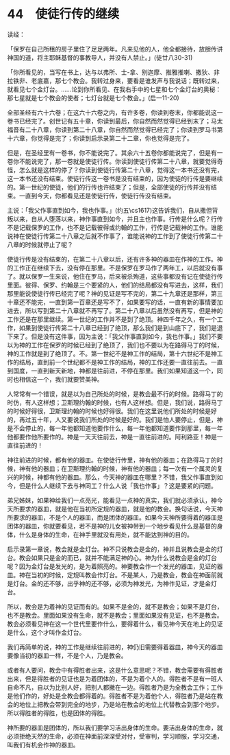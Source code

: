 # 44　使徒行传的继续


读经：

「保罗在自己所租的房子里住了足足两年。凡来见他的人，他全都接待，放胆传讲神国的道，将主耶稣基督的事教导人，并没有人禁止。」(徒廿八30-31)

「你所看见的，当写在书上，达与以弗所、士-拿、别迦摩、推雅推喇、撒狄、非拉铁非、老底嘉，那七个教会。我转过身来，要看是谁发声与我说话；既转过来，就看见七个金灯台。……论到你所看见、在我右手中的七星和七个金灯台的奥秘：那七星就是七个教会的使者；七灯台就是七个教会。」(启一11-20)

全部圣经有六十六卷；在这六十六卷之内，有许多卷，你读到卷末，你都能说这一卷书已经完了。创世记有五十章，你读到最后，你自然而然觉得已经到末了；马太福音有二十八章，你读到第二十八章，你自然而然觉得已经完了；你读到罗马书第十六章，你觉得是完了；你读到启示录第二十二章，你也觉得是完了。

但是，在圣经里有一卷书，你不能说完了。其余六十五卷你都能说完了，但是有一卷你不能说完了，那一卷就是使徒行传。你读到使徒行传第二十八章，就要觉得奇怪，怎么就是这样的停了？你读到使徒行传第二十八章，觉得这一本书还没有完，这一本书还没有结束。使徒行传这一卷书是没有结束的，因为使徒的行传是要继续的。第一世纪的使徒，他们的行传也许结束了；但是，全部使徒的行传并没有结束。一直到今天，你都看见还是使徒行传，使徒行传没有结束。

主说：「我父作事直到如今，我也作事。」(约五\cs1617)这告诉我们，自从撒但背叛以来，自从人堕落以来，神作事直到如今，并且主也作事。行传是什么呢？行传不是记载保罗的工作，也不是记载彼得或约翰的工作，行传是记载神的工作。谁能说神在使徒行传第二十八章之后就不作事了，谁能说神的工作到了使徒行传第二十八章的时候就停止了呢？

使徒行传是没有结束的，在第二十八章以后，还有许多神的器皿在作神的工作。神的工作正在继续下去，没有停在那里。不是保罗在罗马作了两年工，以后就没有事了。就以保罗一生来说，他住在罗马，后来被杀殉道，这些事都没有记在使徒行传里面。彼得、保罗、约翰是三个要紧的人，他们的结局都没有写进去，这样，我们那里能说使徒行传已经完了呢？神的见证是写不完的，第二十九章还是那样，第三十章还不能完，一直到第一百章还是写不了，如果要写的话，一直有新的事情要加进去，所以写到第二十八章就不再写了。第二十八章以后虽然没有再写，但是神的工作还是在那里继续。第一世纪的工作并不是到了绝顶。神四千年之久，有一个工作，如果到使徒行传第二十八章已经到了绝顶，那么我们是到山底下了，我们是退下来了。但是没有这件事，因为主说：「我父作事直到如今，我也作事。」我们不要以为神的工作在保罗的时候已经到了绝顶了，我们也不要以为在路得马丁的时候，神的工作就是到了绝顶了。不。第一世纪不是神工作的结局，第十六世纪不是神工作的结局，直到前一个世纪都不是神工作的结局，神的工作还要一直往前去。一直到国度，一直到新天新地，神都是往前进，不停在那里。我们如果知道这一个，同时也相信这一个，我们就要赞美神。

人常常有一个错误，就是以为自己所处的时候，是教会最不行的时候。路得马丁的时仿，有人这样想；卫斯理约翰的时候，也有人这样想。但是，我们说，路得马丁的时候好得很，卫斯理约翰的时候也好得很。我们在这里说他们所处的时候是好的，再过五十年，人又要说我们所处的时候是好的。我们是怕人要停止，但是，神是不会停止的，每一年他都知道他要作什么，每一年他都知道要作到那里，每一年他都要作他所要作的。神是一天天往前去，神是一直往前进的。阿利路亚！神是一直往前进的！

神往前进的时候，都有他的器皿。在使徒行传里，神有他的器皿；在路得马丁的时候，神有他的器皿；在卫斯理约翰的时候，神有他的器皿；每一次有一个属灵的复兴的时候，神都有他的器皿。那么，今天神的器皿在哪里？不错，我父作事直到如今，但是什么人继续下去与神同工？什么人说「我也作事」？这是要紧的问题。

弟兄姊妹，如果神给我们一点亮光，能看见一点神的真实，我们就必须承认，神今天所要求的器皿，就是他在当初所定规的器皿，就是他的教会。换句话说，今天神所要求的器皿，不是个人的器皿，而是团体的器皿。如果今天神所要得着的器皿是团体的器皿，你就要看见，若不是神的儿女被神带到一个地步看见什么是基督的身体，什么是身体的生命，在神手里就没有用处，就不能达到神的目的。

启示录第一章说，教会就是金灯台。神不只说教会是金的，神并且说教会是金的灯台。教会如果只是金的而已，就并不能满足神的心。神为什么说教会是金的灯台呢？因为金灯台是发光的，是为着照亮的。神要教会作一个发光的器皿，见证的器皿。神在当初的时候，定规叫教会作灯台。不是某人，乃是教会，教会在神面前就是灯台。金的还不够，出乎神的还不够，必须为神发光，为神作见证，才是金灯台。

所以，教会是为着神的见证而有的。如果不是金的，就不是教会；如果不是灯台，也不是教会。里面如果没有生命，就不是教会；里面如果没有见证，也不是教会。教会必须看见神在这一个世代里要作什么，要得着什么，看见神今天在地上的见证是什么，这个才叫作金灯台。

我们再简单的说，神的工作是继续往前进的，神仍旧需要得着器皿，神今天的器皿要像当初的器皿一样，不是个人，乃是教会。

或者有人要问，教会中有得胜者出来，这是什么意思呢？不错，教会需要有得胜者出来，但是得胜者的见证也是为着团体的，不是为着个人的。得胜者不是有一班人自命不凡，自以为比别人好，把别人都撇在一边。得胜者乃是为全教会工作；工作是他们作的，好处是全教会都得着的。得胜者不是为着他个人，得胜者乃是站在教会的地位上把教会带到完全的地步，乃是站在教会的地位上代替教会到那个地步。所以得胜者的得胜，也是团体的得胜。

神所要的器皿是团体的，所以我们要学习活出身体的生命。要活出身体的生命，就必须拒绝天然的生命，必须在神面前深深受对付，受审判，学习顺服，学习交通，叫我们有机会作神的器皿。

